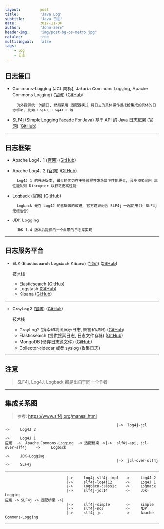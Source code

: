 ```yaml
---
layout:     	post
title:        	"Java Log"
subtitle:     	"Java 日志"
date:         	2017-11-30
author:       	"John-zero"
header-img: 	"img/post-bg-os-metro.jpg"
catalog:      	true
multilingual: 	false
tags:
    - Log
	- 日志
---
```





## **日志接口** 

* Commons-Logging (JCL 简称], Jakarta Commons Logging, Apache Commons Logging) 
	(<a href="http://commons.apache.org/proper/commons-logging/" target="_blank">官网</a>)
	(<a href="https://github.com/apache/commons-logging" target="_blank">GitHub</a>)
	
		对外提供统一的接口, 然后采用 适配器模式 将日志的具体操作委托给集成的具体的日志框架, 比如 Log4J, Log4J 2 等 
	
	
* SLF4j (Simple Logging Facade For Java) 基于 API 的 Java 日志框架
	(<a href="https://www.slf4j.org/" target="_blank">官网</a>)
	(<a href="https://github.com/qos-ch/slf4j" target="_blank">GitHub</a>)
	
***


## **日志框架** 

* Apache Log4J 1
	(<a href="http://logging.apache.org/log4j/1.2/" target="_blank">官网</a>)
	(<a href="https://github.com/apache/log4j" target="_blank">GitHub</a>)
	
* Apache Log4J 2
	(<a href="https://logging.apache.org/log4j/2.x/" target="_blank">官网</a>)
	(<a href="https://github.com/apache/logging-log4j2" target="_blank">GitHub</a>)
	
		Log4J 1 的升级版本, 最大的优势在于多线程并发场景下性能更优, 异步模式采用 高性能队列 Disruptor 以获取更高性能
	
* Logback
	(<a href="https://logback.qos.ch/" target="_blank">官网</a>)
	(<a href="https://github.com/qos-ch/logback" target="_blank">GitHub</a>)
	
		Logback 是在 Log4J 的基础做的改进, 官方建议配合 SLF4j 一起使用(对 SLF4j 无缝结合)
	
* JDK-Logging
	
		JDK 1.4 版本后提供的一个自带的日志库实现
	
***


## **日志服务平台** 

* ELK (Elasticsearch Logstash Kibana)
	(<a href="https://www.elastic.co/cn/" target="_blank">官网</a>)
	(<a href="https://github.com/elastic" target="_blank">GitHub</a>)
	
	技术栈
	
	+ Elasticsearch (<a href="https://github.com/elastic/elasticsearch" target="_blank">GitHub</a>)
	+ Logstash (<a href="https://github.com/elastic/logstash" target="_blank">GitHub</a>)
	+ Kibana (<a href="https://github.com/elastic/kibana" target="_blank">GitHub</a>)
	
***
	
* GrayLog2
	(<a href="https://www.graylog.org/" target="_blank">官网</a>)
	(<a href="https://github.com/Graylog2" target="_blank">GitHub</a>)
	
	技术栈
	
	- GrayLog2 (搜索和视图展示日志, 告警和权限) (<a href="https://github.com/Graylog2" target="_blank">GitHub</a>)
	- Elasticsearch (提供搜索日志, 日志文件存储) (<a href="https://github.com/elastic/elasticsearch" target="_blank">GitHub</a>)
	- MongoDB (储存日志源文件) (<a href="https://github.com/mongodb" target="_blank">GitHub</a>)
	- Collector-sidecar 或者 syslog (收集日志)
	
***


## **注意** 
	
> SLF4j, Log4J, Logback 都是出自于同一个作者

***


## **集成关系图** 

> 参考: https://www.slf4j.org/manual.html
	
													   |->  log4j-jcl  					 -> 	Log4J 2
																						 -> 	Log4J 1
	应用  ->  Apache Commons-Logging  -> 适配桥梁 ->|->  slf4j-api, jcl-over-slf4j	-> 	   Logback
																					     -> 	JDK-Logging
													   |->  jcl-over-slf4j 			     ->  	SLF4j

***																										
									
								|-> 	log4j-slf4j-impl   ->	  Log4J 2
								|-> 	slf4j-log4j12	   -> 	  Log4J 1
								|->		logback-classic	   -> 	  Logback					
								|-> 	slf4j-jdk14		   -> 	  JDK-Logging
	应用 -> SLF4j -> 适配桥梁 ->|							
								|-> 	slf4j-simple	   ->	  simple	
								|-> 	slf4j-nop	   	   ->	  NOP		
								|-> 	slf4j-jcl	   	   ->	  Apache Commons-Logging
		

***

		